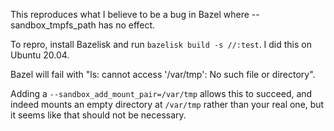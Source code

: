This reproduces what I believe to be a bug in Bazel where --sandbox_tmpfs_path
has no effect.

To repro, install Bazelisk and run `bazelisk build -s //:test`. I did this on 
Ubuntu 20.04.

Bazel will fail with "ls: cannot access '/var/tmp': No such file or directory".

Adding a `--sandbox_add_mount_pair=/var/tmp` allows this to succeed, and indeed
mounts an empty directory at `/var/tmp` rather than your real one, but it seems
like that should not be necessary.
